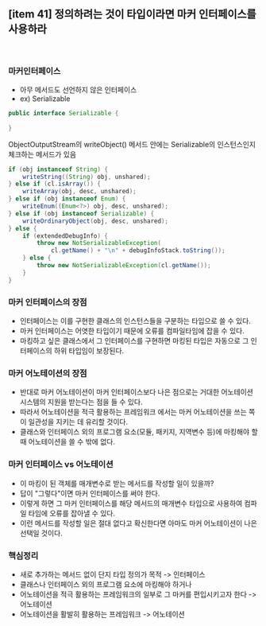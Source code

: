 ## [item 41] 정의하려는 것이 타입이라면 마커 인터페이스를 사용하라

<br>

### 마커인터페이스
- 아무 메서드도 선언하지 않은 인터페이스
- ex) Serializable
  
```java
public interface Serializable {
    
}
```

ObjectOutputStream의 writeObject() 메서드 안에는 Serializable의 인스턴스인지 체크하는 메서드가 있음

```java
if (obj instanceof String) {
    writeString((String) obj, unshared);
} else if (cl.isArray()) {
    writeArray(obj, desc, unshared);
} else if (obj instanceof Enum) {
    writeEnum((Enum<?>) obj, desc, unshared);
} else if (obj instanceof Serializable) {
    writeOrdinaryObject(obj, desc, unshared);
} else {
    if (extendedDebugInfo) {
        throw new NotSerializableException(
            cl.getName() + "\n" + debugInfoStack.toString());
    } else {
        throw new NotSerializableException(cl.getName());
    }
}
```


### 마커 인터페이스의 장점
- 인터페이스는 이를 구현한 클래스의 인스턴스들을 구분하는 타입으로 쓸 수 있다.
- 마커 인터페이스는 어엿한 타입이기 때문에 오류를 컴파일타임에 잡을 수 있다.
- 마킹하고 싶은 클래스에서 그 인터페이스를 구현하면 마킹된 타입은 자동으로 그 인터페이스의 하위 타입임이 보장된다.


### 마커 어노테이션의 장점
- 반대로 마커 어노테이션이 마커 인터페이스보다 나은 점으로는 거대한 어노테이션 시스템의 지원을 받는다는 점을 들 수 있다.
- 따라서 어노테이션을 적극 활용하는 프레임워크 에서는 마커 어노테이션을 쓰는 쪽이 일관성을 지키는 데 유리할 것이다.
- 클래스와 인터페이스 외의 프로그램 요소(모듈, 패키지, 지역변수 등)에 마킹해야 할 때 어노테이션을 쓸 수 밖에 없다.


### 마커 인터페이스 vs 어노테이션
- 이 마킹이 된 객체를 매개변수로 받는 메서드를 작성할 일이 있을까? 
- 답이 "그렇다"이면 마커 인터페이스를 써야 한다. 
- 이렇게 하면 그 마커 인터페이스를 해당 메서드의 매개변수 타입으로 사용하여 컴파일 타임에 오류를 잡아낼 수 있다.
- 이런 메서드를 작성할 일은 절대 없다고 확신한다면 아마도 마커 어노테이션이 나은 선택일 것이다.


### 핵심정리
- 새로 추가하는 메서드 없이 단지 타입 정의가 목적 -> 인터페이스
- 클래스나 인터페이스 외의 프로그램 요소에 마킹해야 하거나 
- 어노테이션을 적극 활용하는 프레임워크의 일부로 그 마커를 편입시키고자 한다 -> 어노테이션
- 어노테이션을 활발히 활용하는 프레임워크 -> 어노테이션